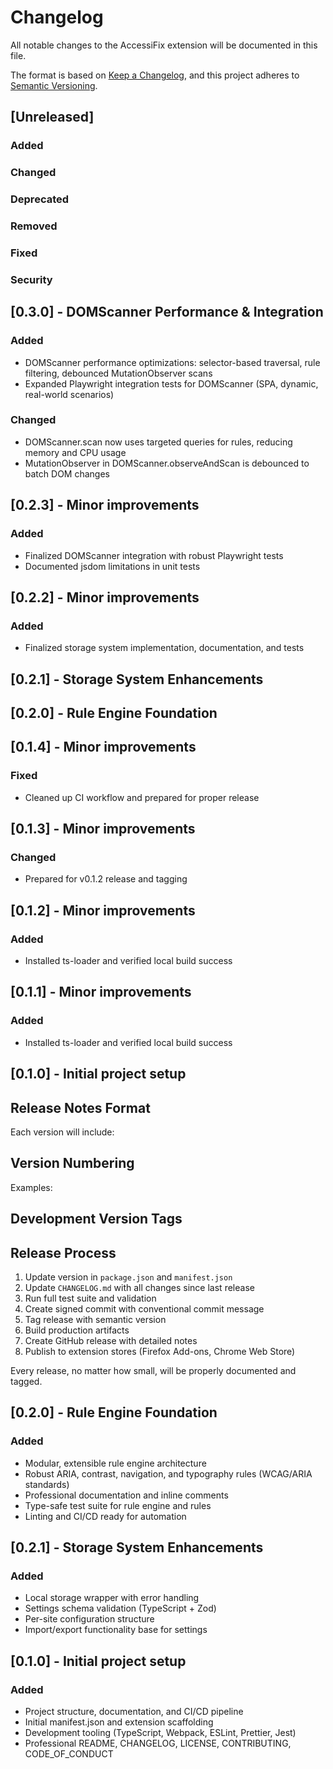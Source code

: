 # Changelog

All notable changes to the AccessiFix extension will be documented in this file.

The format is based on [Keep a Changelog](https://keepachangelog.com/en/1.0.0/),
and this project adheres to [Semantic Versioning](https://semver.org/spec/v2.0.0.html).

## [Unreleased]

### Added

### Changed

### Deprecated

### Removed

### Fixed

### Security

## [0.3.0] - DOMScanner Performance & Integration

### Added

- DOMScanner performance optimizations: selector-based traversal, rule filtering, debounced MutationObserver scans
- Expanded Playwright integration tests for DOMScanner (SPA, dynamic, real-world scenarios)

### Changed

- DOMScanner.scan now uses targeted queries for rules, reducing memory and CPU usage
- MutationObserver in DOMScanner.observeAndScan is debounced to batch DOM changes

## [0.2.3] - Minor improvements

### Added

- Finalized DOMScanner integration with robust Playwright tests
- Documented jsdom limitations in unit tests

## [0.2.2] - Minor improvements

### Added

- Finalized storage system implementation, documentation, and tests

## [0.2.1] - Storage System Enhancements

## [0.2.0] - Rule Engine Foundation

## [0.1.4] - Minor improvements

### Fixed

- Cleaned up CI workflow and prepared for proper release

## [0.1.3] - Minor improvements

### Changed

- Prepared for v0.1.2 release and tagging

## [0.1.2] - Minor improvements

### Added

- Installed ts-loader and verified local build success

## [0.1.1] - Minor improvements

### Added

- Installed ts-loader and verified local build success

## [0.1.0] - Initial project setup

## Release Notes Format

Each version will include:

## Version Numbering

Examples:

## Development Version Tags

## Release Process

1. Update version in `package.json` and `manifest.json`
2. Update `CHANGELOG.md` with all changes since last release
3. Run full test suite and validation
4. Create signed commit with conventional commit message
5. Tag release with semantic version
6. Build production artifacts
7. Create GitHub release with detailed notes
8. Publish to extension stores (Firefox Add-ons, Chrome Web Store)

Every release, no matter how small, will be properly documented and tagged.

## [0.2.0] - Rule Engine Foundation

### Added

- Modular, extensible rule engine architecture
- Robust ARIA, contrast, navigation, and typography rules (WCAG/ARIA standards)
- Professional documentation and inline comments
- Type-safe test suite for rule engine and rules
- Linting and CI/CD ready for automation

## [0.2.1] - Storage System Enhancements

### Added

- Local storage wrapper with error handling
- Settings schema validation (TypeScript + Zod)
- Per-site configuration structure
- Import/export functionality base for settings

## [0.1.0] - Initial project setup

### Added

- Project structure, documentation, and CI/CD pipeline
- Initial manifest.json and extension scaffolding
- Development tooling (TypeScript, Webpack, ESLint, Prettier, Jest)
- Professional README, CHANGELOG, LICENSE, CONTRIBUTING, CODE_OF_CONDUCT
